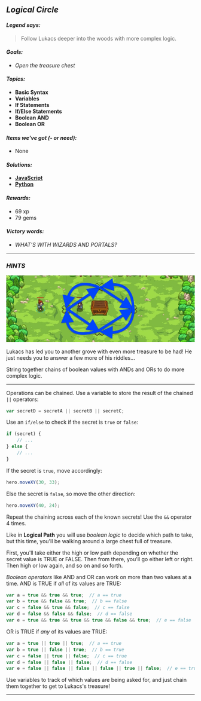## _Logical Circle_

#### _Legend says:_
> Follow Lukacs deeper into the woods with more complex logic.

#### _Goals:_
+ _Open the treasure chest_

#### _Topics:_
+ **Basic Syntax**
+ **Variables**
+ **If Statements**
+ **If/Else Statements**
+ **Boolean AND**
+ **Boolean OR**

#### _Items we've got (- or need):_
+ None

#### _Solutions:_
+ **[JavaScript](logicCircle.js)**
+ **[Python](logic_circle.py "Top-10 - 6.27s")**

#### _Rewards:_
+ 69 xp
+ 79 gems

#### _Victory words:_
+ _WHAT'S WITH WIZARDS AND PORTALS?_

___

### _HINTS_

![](img/logical_circle.jpeg)

Lukacs has led you to another grove with even more treasure to be had! He just needs you to answer a few more of his riddles...

String together chains of boolean values with ANDs and ORs to do more complex logic.

___

Operations can be chained. Use a variable to store the result of the chained `||` operators:

```javascript
var secretD = secretA || secretB || secretC;
```

Use an `if/else` to check if the secret is `true` or `false`:

```javascript
if (secret) {
    // ...
} else {
    // ...
}
```

If the secret is `true`, move accordingly:

```javascript
hero.moveXY(30, 33);
```

Else the secret is `false`, so move the other direction:

```javascript
hero.moveXY(40, 24);
```

Repeat the chaining across each of the known secrets! Use the `&&` operator 4 times.

Like in **Logical Path** you will use _boolean logic_ to decide which path to take, but this time, you'll be walking around a large chest full of treasure.

First, you'll take either the high or low path depending on whether the secret value is TRUE or FALSE. Then from there, you'll go either left or right. Then high or low again, and so on and so forth.

_Boolean operators_ like AND and OR can work on more than two values at a time. AND is TRUE if _all_ of its values are TRUE:

```javascript
var a = true && true && true;  // a == true
var b = true && false && true;  // b == false
var c = false && true && false;  // c == false
var d = false && false && false;  // d == false
var e = true && true && true && true && false && true;  // e == false
```

OR is TRUE if _any_ of its values are TRUE:

```javascript
var a = true || true || true;  // a == true
var b = true || false || true;  // b == true
var c = false || true || false;  // c == true
var d = false || false || false;  // d == false
var e = false || false || false || false || true || false;  // e == true
```

Use variables to track of which values are being asked for, and just chain them together to get to Lukacs's treasure!

___
